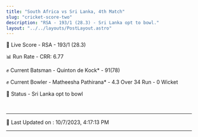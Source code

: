 ```yaml
---
title: "South Africa vs Sri Lanka, 4th Match"
slug: "cricket-score-two"
description: "RSA - 193/1 (28.3) - Sri Lanka opt to bowl."
layout: "../../layouts/PostLayout.astro"
---
```


🔴 Live Score - RSA - 193/1 (28.3)  

📊 Run Rate - CRR: 6.77  

✊ Current Batsman - Quinton de Kock* - 91(78)  

✊ Current Bowler - Matheesha Pathirana* - 4.3 Over 34 Run - 0 Wicket  

📑 Status - Sri Lanka opt to bowl

<br />

***

📝 Last Updated on : 10/7/2023, 4:17:13 PM

***

